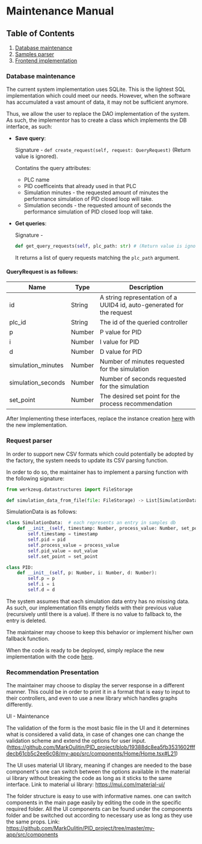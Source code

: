 # Maintenance Manual

## Table of Contents
1. [Database maintenance](#database_maintenance)
2. [Samples parser](#samples_parser)
3. [Frontend implementation](#frontend_implementation)


### Database maintenance <a name="database_maintenance"></a>
The current system implementation uses SQLite. This is the lightest SQL implementation which could meet our needs. 
However, when the software has accumulated a vast amount of data, it may not be sufficient anymore.

Thus, we allow the user to replace the DAO implementation of the system. As such, the implementor has to create a class which
implements the DB interface, as such:

* **Save query**:

    Signature -
```def create_request(self, request: QueryRequest)```
  (Return value is ignored). 

    Contatins the query attributes:   
    * PLC name
    * PID coefficeints that already used in that PLC
    * Simulation minutes - the requested amount of minutes the performance simulation of PID closed loop will take. 
    * Simulation seconds - the requested amount of seconds the performance simulation of PID closed loop will take. 
    

* **Get queries**:

    Signature - 
    ```python
  def get_query_requests(self, plc_path: str) # (Return value is ignored).
  ```
    It returns a list of query requests matching the ```plc_path``` argument.


####    QueryRequest is as follows:

| Name               | Type   | Description                                                           |
|--------------------|--------|-----------------------------------------------------------------------|
| id                 | String | A string representation of a UUID4 id, auto-generated for the request |
| plc_id             | String | The id of the queried controller                                      |
| p                  | Number | P value for PID                                                       |
| i                  | Number | I value for PID                                                       |
| d                  | Number | D value for PID                                                       |
| simulation_minutes | Number | Number of minutes requested for the simulation                        |
| simulation_seconds | Number | Number of seconds requested for the simulation                        |
| set_point          | Number | The desired set point for the process recommendation                  |


After Implementing these interfaces, replace the instance creation [here](https://github.com/MarkOulitin/PID_project/blob/e6e17ac014f01798949ea83347c188fa55e8832e/server.py#L27) with the new implementation.



### Request parser <a name="samples_parser"></a>

In order to support new CSV formats which could potentially be adopted by the factory, the system needs to update its CSV
parsing function.

In order to do so, the maintainer has to implement a parsing function with the following signature:

```python
from werkzeug.datastructures import FileStorage

def simulation_data_from_file(file: FileStorage) -> List[SimulationData]
```

SimulationData is as follows:

```python
class SimulationData:  # each represents an entry in samples db
    def __init__(self, timestamp: Number, process_value: Number, set_point: Number, out_value: Number, pid: PID):
        self.timestamp = timestamp
        self.pid = pid
        self.process_value = process_value
        self.pid_value = out_value
        self.set_point = set_point

class PID:
    def __init__(self, p: Number, i: Number, d: Number):
        self.p = p
        self.i = i
        self.d = d
```


The system assumes that each simulation data entry has no missing data. As such, our implementation fills empty fields with
their previous value (recursively until there is a value). If there is no value to fallback to, the entry is deleted.

The maintainer may choose to keep this behavior or implement his/her own fallback function.

When the code is ready to be deployed, simply replace the new implementation with the code [here](https://github.com/MarkOulitin/PID_project/blob/e6e17ac014f01798949ea83347c188fa55e8832e/server.py#L59).


### Recommendation Presentation <a name="frontend_implementation"></a>

The maintainer may choose to display the server response in a different manner. This could be in order to print it in a format that is easy to input to their controllers,
and even to use a new library which handles graphs differently.

UI - Maintenance

The validation of the form is the most basic file in the UI and it determines what is considered a valid data, in case of changes one can change the validation scheme and extend the options for user input.
(https://github.com/MarkOulitin/PID_project/blob/19388dc8ea5fb3531602fffdecb61cb5c2ee6c08/my-app/src/components/Home/Home.tsx#L21)

The UI uses material UI library, meaning if changes are needed to the base component's one can switch between the options available in the material ui library without breaking the code as long as it sticks to the same interface.
Link to material ui library:
https://mui.com/material-ui/

The folder structure is easy to use with informative names.
one can switch components in the main page easily by editing the code in the specific required folder.
All the UI components can be found under the components folder and be switched out according to necessary use as long as they use the same props.
Link:
https://github.com/MarkOulitin/PID_project/tree/master/my-app/src/components

